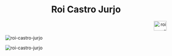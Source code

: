 <h1 align="center">Roi Castro Jurjo</h1>
<p align="right">
<a href="https://linkedin.com/in/roi-castro-jurjo" target="blank"><img align="center" src="https://raw.githubusercontent.com/rahuldkjain/github-profile-readme-generator/master/src/images/icons/Social/linked-in-alt.svg" alt="roi-castro-jurjo" height="30" width="40" /></a>
</p>

<p>&nbsp;<img align="left" src="https://github-readme-stats.vercel.app/api?username=roi-castro-jurjo&show_icons=true&theme=highcontrast&locale=en" alt="roi-castro-jurjo" /></p>

<p><img align="center" src="https://github-readme-stats.vercel.app/api/top-langs?username=roi-castro-jurjo&show_icons=true&theme=highcontrast&locale=en&layout=compact" alt="roi-castro-jurjo" /></p>

<br></br>


